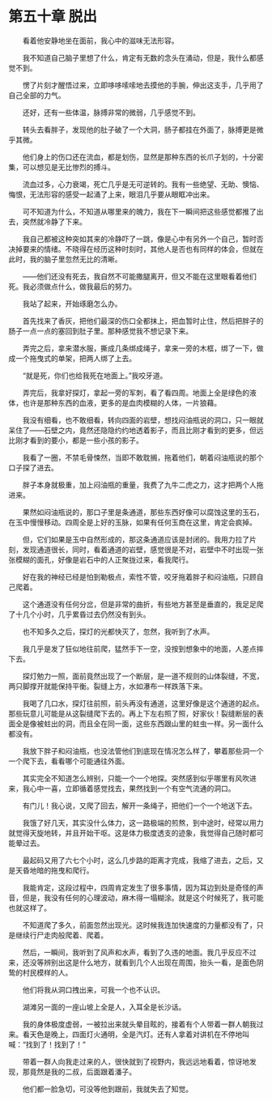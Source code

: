 # 第五十章 脱出


　　看着他安静地坐在面前，我心中的滋味无法形容。

　　我不知道自己脑子里想了什么，肯定有无数的念头在涌动，但是，我什么都感觉不到。

　　愣了片刻才醒悟过来，立即哆哆嗦嗦地去摸他的手腕，伸出这支手，几乎用了自己全部的力气。

　　还好，还有一些体温，脉搏非常的微弱，几乎感觉不到。

　　转头去看胖子，发现他的肚子破了一个大洞，肠子都挂在外面了，脉搏更是微乎其微。

　　他们身上的伤口还在流血，都是划伤，显然是那种东西的长爪子划的，十分密集，可以想见是无比惨烈的搏斗。

　　流血过多，心力衰竭，死亡几乎是无可逆转的。我有一些绝望、无助、懊恼、悔恨，无法形容的感受一起涌了上来，眼泪几乎要从眼眶冲出来。

　　可不知道为什么，不知道从哪里来的魄力，我在下一瞬间把这些感觉都推了出去，突然就冷静了下来。

　　我自己都被这种突如其来的冷静吓了一跳，像是心中有另外一个自己，暂时否决掉要来的情绪。不晓得在经历这种时刻时，其他人是否也有同样的体会，但就在此时，我的脑子里忽然无比的清晰。

　　——他们还没有死去，我自然不可能撒腿离开，但又不能在这里眼看着他们死。我必须做点什么，做我最后的努力。

　　我站了起来，开始琢磨怎么办。

　　首先找来了香灰，把他们最深的伤口全都抹上，把血暂时止住，然后把胖子的肠子一点一点的塞回到肚子里。那种感觉我不想记录下来。

　　弄完之后，拿来潜水服，撕成几条绑成绳子，拿来一旁的木框，绑了一下，做成一个拖曳式的单架，把两人绑了上去。

　　“就是死，你们也给我死在地面上。”我咬牙道。

　　弄完后，我拿好探灯，拿起一旁的军刺，看了看四周。地面上全是绿色的液体，也许是那种东西的血液，更多的是血肉模糊的人体，一片狼藉。

　　我没有细看，也不敢细看，转向四面的岩壁，想找闷油瓶说的洞口，只一眼就呆住了——石壁之内，竟然还隐隐约约地透着影子，而且比刚才看到的更多，但远比刚才看到的要小，都是一些小孩的影子。

　　我看了一圈，不禁毛骨悚然，当即不敢耽搁，拖着他们，朝着闷油瓶说的那个口子探了进去。

　　胖子本身就极重，加上闷油瓶的重量，我费了九牛二虎之力，这才把两个人拖进来。

　　果然如闷油瓶说的，那口子里是条通道，那些东西好像可以腐蚀这里的玉石，在玉中慢慢移动。四周全是上好的玉脉，如果有任何玉商在这里，肯定会疯掉。

　　但，它们如果是玉中自然形成的，那这条通道应该是封闭的。我用力拉了片刻，发现通道很长，同时，看着通道的岩壁，感觉很是不对，岩壁中不时出现一张张模糊的面孔，好像是岩石中的人正聚拢过来，看我爬行。

　　好在我的神经已经是怕到勒极点，索性不管，咬牙拖着胖子和闷油瓶，只顾自己爬着。

　　这个通道没有任何分岔，但是非常的曲折，有些地方甚至是垂直的，我足足爬了十几个小时，几乎累昏过去仍然没有到头。

　　也不知多久之后，探灯的光都快灭了，忽然，我听到了水声。

　　我几乎是发了狂似地往前爬，猛然手下一空，没按到想象中的地面，人差点摔下去。

　　探灯勉力一照，面前竟然出现了一个断层，是一道不规则的山体裂缝，不宽，两只脚撑开就能保持平衡。裂缝上方，水如瀑布一样跌落下来。

　　我喝了几口水，探灯往前照，前头再没有通道，这里好像是这个通道的起点。那些玩意儿可能是从这裂缝爬下去的。再上下左右照了照，好家伙！裂缝断层的表面全是像被蛀出的洞，而且全在同一面，这些东西跟山里的蛀虫一样。另一面什么都没有。

　　我放下胖子和闷油瓶，也没法管他们到底现在情况怎么样了，攀着那些洞一个一个爬下去，看看哪个可能通往外面。

　　其实完全不知道怎么辨别，只能一个一个地探。突然感到似乎哪里有风吹进来，我心中一喜，立即循着感觉找去，果然找到一个有空气流通的洞口。

　　有门儿！我心说，又爬了回去，解开一条绳子，把他们一个一个地送下去。

　　我饿了好几天，其实没什么体力，这一路极端的煎熬，到中途时，经常以用力就觉得天旋地转，并且开始干呕。这是体力极度透支的迹象，我觉得自己随时都可能晕过去。

　　最起码又用了六七个小时，这么几步路的距离才完成，我缩了进去，之后，又是天昏地暗的拖曳和爬行。

　　我能肯定，这段过程中，四周肯定发生了很多事情，因为耳边到处是奇怪的声音，但是，我没有任何的心理波动，麻木得一塌糊涂。就是这个时候死了，我可能也就这样了。

　　不知道爬了多久，前面忽然出现光。这时候我连加快速度的力量都没有了，只是继续行尸走肉般爬着、爬着。

　　然后，一瞬间，我听到了风声和水声，看到了久违的地面。我几乎反应不过来，还没等辨别出这是什么地方，就看到几个人出现在周围，抬头一看，是面色阴鸷的村民模样的人。

　　他们将我从洞口拽出来，可我一个也不认识。

　　湖滩另一面的一座山坡上全是人，入耳全是长沙话。

　　我的身体极度虚弱，一被拉出来就头晕目眩的，接着有个人带着一群人朝我过来。看天色是晚上，四面灯火通明，全是汽灯。还有人拿着对讲机在不停地叫喊：“找到了！找到了！”

　　带着一群人向我走过来的人，很快就到了视野内，我远远地看着，惊讶地发现，那竟然是我的二叔，后面跟着潘子。

　　他们都一脸急切，可没等他到跟前，我就失去了知觉。

